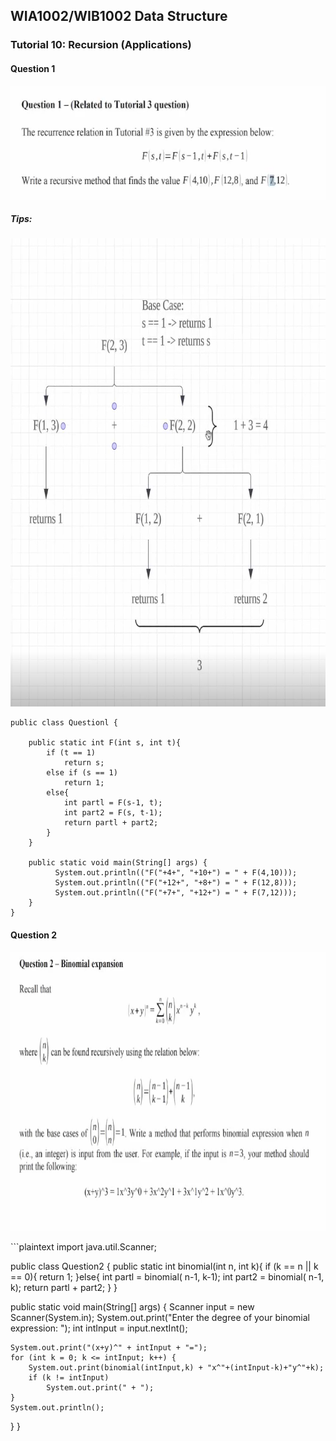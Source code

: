 ## WIA1002/WIB1002 Data Structure
### Tutorial 10:  Recursion (Applications)

#### Question 1
<p align="center">
<img src="RecursionQ1.png" alt="RecursionQ1" width="631" height="182">
</p>

##### Tips:
<p align="center">
<img src="RecursionQ1b.png" alt="RecursionQ1B" width="731" height="749">
</p>


```plaintext
public class Questionl {

    public static int F(int s, int t){
        if (t == 1)
            return s;
        else if (s == 1)
            return 1;
        else{
            int partl = F(s-1, t);
            int part2 = F(s, t-1);
            return partl + part2;
        }
    }

    public static void main(String[] args) {
          System.out.println(("F("+4+", "+10+") = " + F(4,10)));
          System.out.println(("F("+12+", "+8+") = " + F(12,8)));
          System.out.println(("F("+7+", "+12+") = " + F(7,12)));
    }
}

```

#### Question 2
<p align="center">
<img src="RecursionQ2.png" alt="RecursionQ1" width="748" height="446">
</p>
```plaintext
import java.util.Scanner;

public class Question2 {
    public static int binomial(int n, int k){
        if (k == n || k == 0){
            return 1;
        }else{
            int partl = binomial( n-1, k-1);
            int part2 = binomial( n-1, k);
            return partl + part2;
        }
    }


public static void main(String[] args) {
    Scanner input = new Scanner(System.in);
    System.out.print("Enter the degree of your binomial expression: ");
    int intInput = input.nextInt();

    System.out.print("(x+y)^" + intInput + "=");
    for (int k = 0; k <= intInput; k++) {
        System.out.print(binomial(intInput,k) + "x^"+(intInput-k)+"y^"+k);
        if (k != intInput)
            System.out.print(" + ");
    }
    System.out.println();
}
}
```

